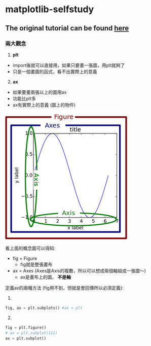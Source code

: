 # matplotlib-selfstudy
## The original tutorial can be found [here](https://www.youtube.com/playlist?list=PL-osiE80TeTvipOqomVEeZ1HRrcEvtZB_)

### 兩大觀念
1. **plt** 
  - import後就可以直接用，如果只要畫一張圖，用plt就夠了
  - 只是一個畫圖的函式，看不出實際上的意義
2. **ax**
  - 如果要畫兩張以上的圖用ax
  - 功能比plt多
  - ax有實際上的意義 (圖上的物件)

![概念圖](https://github.com/writeforfun/matplotlib-selfstudy/blob/master/concept.png)

看上面的概念圖可以得知:
- fig = Figure
  - fig就是整張畫布
- ax = Axes (Axes是Axis的複數，所以可以想成兩個軸組成一張圖～)
  - ax是畫布上的圖， **~~不是軸~~**
  
定義ax的兩種方法 (fig用不到，但就是會回傳所以必須定義):

1. 
```python
fig, ax = plt.subplots() #ax = plt
```
2.
```python
fig = plt.figure()
# ax = plt.subplot(111)
ax = plt.subplot()
```
